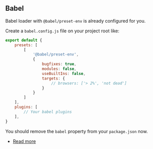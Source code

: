 ## Babel

Babel loader with `@babel/preset-env` is already configured for you.

Create a `babel.config.js` file on your project root like:

```js
export default {
    presets: [
        [
            '@babel/preset-env',
            {
                bugfixes: true,
                modules: false,
                useBuiltIns: false,
                targets: {
                    // browsers: ['> 2%', 'not dead']
                }
            }
        ]
    ],
    plugins: [
        // Your babel plugins
    ],
}
```

You should remove the `babel` property from your `package.json` now.

* [Read more](https://babeljs.io/docs/en/config-files)
